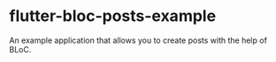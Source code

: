 #  flutter-bloc-posts-example
An example application that allows you to create posts with the help of BLoC.